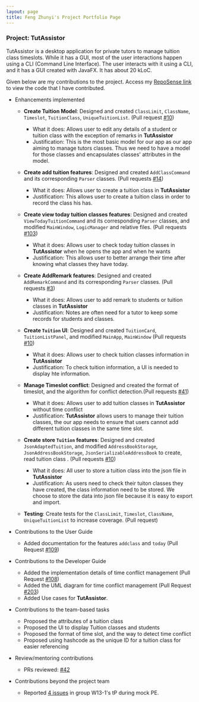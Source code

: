 ```yaml
---
layout: page
title: Feng Zhunyi's Project Portfolio Page
---
```


### Project: TutAssistor

TutAssistor is a desktop application for private tutors to manage tuition class timeslots. While it has a GUI, most of the user interactions happen using a CLI (Command Line Interface). The user interacts with it using a CLI, and it has a GUI created with JavaFX.
It has about 20 kLoC.

Given below are my contributions to the project.
Access my [RepoSense link](https://nus-cs2103-ay2122s1.github.io/tp-dashboard/?search=leofeng&sort=groupTitle&sortWithin=title&timeframe=commit&mergegroup=&groupSelect=groupByRepos&breakdown=true&checkedFileTypes=docs~functional-code~test-code~other&since=2021-09-17&tabOpen=true&tabType=authorship&zFR=false&tabAuthor=amzhy&tabRepo=AY2122S1-CS2103T-T12-4%2Ftp%5Bmaster%5D&authorshipIsMergeGroup=false&authorshipFileTypes=docs~functional-code~test-code&authorshipIsBinaryFileTypeChecked=false) to view the code that I have contributed.
  
* Enhancements implemented
  * **Create Tuition Model**: Designed and created `ClassLimit`, `ClassName`, `Timeslot`, `TuitionClass`, `UniqueTuitionList`. (Pull request [\#10](https://github.com/AY2122S1-CS2103T-T12-4/tp/pull/10/commits/8cdb3def342ca3d832e6668b2928ec162eff4792))
    * What it does: Allows user to edit any details of a student or tuition class with the exception of remarks in **TutAssistor**
    * Justification: This is the most basic model for our app as our app aiming to manage tutors classes. Thus we need to have a
      model for those classes and encapsulates classes' attributes in the model.
  
  * **Create add tuition features**: Designed and created `AddClassCommand` and its corresponding `Parser` classes. (Pull requests [\#14](https://github.com/AY2122S1-CS2103T-T12-4/tp/pull/14/commits/6a86752ef9acf8854b2a18330402d6887498b7a5))
    * What it does: Allows user to create a tuition class in **TutAssistor**
    * Justification:  This allows user to create a tuition class in order to record the class his has.
  
  * **Create view today tuition classes features**: Designed and created `ViewTodayTuitionCommand` and its corresponding `Parser` classes, and modified
    `MainWindow`, `LogicManager` and relative files. (Pull requests [\#103](https://github.com/AY2122S1-CS2103T-T12-4/tp/pull/103))
    * What it does: Allows user to check today tuition classes in **TutAssistor** when he opens the app and when he wants
    * Justification:  This allows user to better arrange their time after knowing what classes they have today.
  
  * **Create AddRemark features**: Designed and created `AddRemarkCommand` and its corresponding `Parser` classes. (Pull requests [\#3](https://github.com/AY2122S1-CS2103T-T12-4/tp/pull/3))
    * What it does: Allows user to add remark to students or tuition classes in **TutAssistor**
    * Justification: Notes are often need for a tutor to keep some records for students and classes.
    
  * **Create `Tuition` UI**: Designed and created `TuitionCard`, `TuitionListPanel`, and modified `MainApp`, `MainWindow` (Pull requests [\#10](https://github.com/AY2122S1-CS2103T-T12-4/tp/pull/10/commits/74ba546fabb33fd65299a005b4e321116ab52716))
    * What it does: Allows user to check tuition classes information in **TutAssistor**
    * Justification: To check tuition information, a UI is needed to display hte information.
  
  * **Manage Timeslot conflict**: Designed and created the format of timeslot, and the algorithm for conflict detection.(Pull requests [\#41](https://github.com/AY2122S1-CS2103T-T12-4/tp/pull/41))
    * What it does: Allows user to add tuition classes in **TutAssistor** without time conflict
    * Justification:  **TutAssistor** allows users to manage their tuition classes, the our app needs to ensure that users
      cannot add different tuition classes in the same time slot.
    
  * **Create store `Tuition` features**: Designed and created `JsonAdaptedTuition`, and modified 
    `AddressBookStorage`, `JsonAddressBookStorage`, `JsonSerializableAddressBook` to create, read tuition class . (Pull requests [\#10](https://github.com/AY2122S1-CS2103T-T12-4/tp/pull/10))
    * What it does: All user to store a tuition class into the json file in **TutAssistor**
    * Justification:  As users need to check their tuiton classes they have created, the class information need to be stored. We choose to store
      the data into json file because it is easy to export and import.
    
  * **Testing**: Create tests for the `ClassLimit`, `Timeslot`, `ClassName`, `UniqueTuitionList` to increase coverage. (Pull request)
    
    
<div style="page-break-after: always;"></div>

* Contributions to the User Guide
  * Added documentation for the features `addclass` and `today` (Pull Request [\#109](https://github.com/AY2122S1-CS2103T-T12-4/tp/pull/109))

* Contributions to the Developer Guide
  * Added the implementation details of time conflict management (Pull Request [\#108](https://github.com/AY2122S1-CS2103T-T12-4/tp/pull/108))
  * Added the UML diagram for time conflict management (Pull Request [\#203](https://github.com/AY2122S1-CS2103T-T12-4/tp/pull/203))
  * Added Use cases for **TutAssistor**.

* Contributions to the team-based tasks
  * Proposed the attributes of a tuition class
  * Proposed the UI to display Tuition classes and students
  * Proposed the format of time slot, and the way to detect time conflict
  * Proposed using hashcode as the unique ID for a tuition class for easier referencing

* Review/mentoring contributions
  * PRs reviewed: [\#42](https://github.com/AY2122S1-CS2103T-T12-4/tp/pull/42)

* Contributions beyond the project team
  * Reported [4 issues](https://github.com/Leofeng10/ped/issues) in group W13-1's tP during mock PE.

